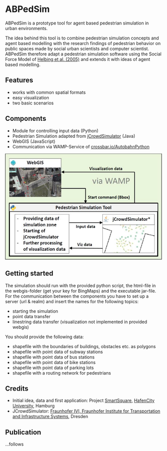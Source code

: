 # ABPedSim
ABPedSim is a prototype tool for agent based pedestrian simulation in urban environments.

The idea behind this tool is to combine pedestrian simulation concepts and agent based modelling with 
the research findings of pedestrian behavior on public spaces made by social urban scientists and computer scientist. 
ABPedSim therefore adapt a pedestrian simulation software using the Social Force Model of 
[Helbing et al. (2005)](https://pubsonline.informs.org/doi/pdf/10.1287/trsc.1040.0108) and extends it with ideas of 
agent based modelling. 


## Features
+ works with common spatial formats
+ easy visualization
+ two basic scenarios



## Components
+ Module for controlling input data (Python)
+ Pedestrian Simulation adapted from [jCrowdSimulator](https://github.com/FraunhoferIVI/jCrowdSimulator) (Java)
+ WebGIS (JavaScript)
+ Communication via WAMP-Service of [crossbar.io/AutobahnPython](https://crossbar.io)

![Components](components.png)


## Getting started
The simulation should run with the provided python script, the html-file in the webgis-folder (get your key for BingMaps) 
and the executable jar-file. For the communication between the components you have to set up a server (url & realm) 
and insert the names for the following topics:
+ starting the simulation
+ point data transfer
+ linestring data transfer (visualization not implemented in provided webgis)

You should provide the following data:
+ shapefile with the boundaries of buildings, obstacles etc. as polygons
+ shapefile with point data of subway stations
+ shapefile with point data of bus stations
+ shapefile with point data of bike stations
+ shapefile with point data of parking lots
+ shapefile with a routing network for pedestrians


## Credits
+ Initial idea, data and first application: Project [SmartSquare](http://www.smartsquare.hamburg), [HafenCity University](https://www.hcu-hamburg.de/), Hamburg
+ JCrowdSimulator: [Fraunhofer IVI, Fraunhofer Institute for Transportation and Infrastructure Systems](https://www.ivi.fraunhofer.de/en.html), Dresden

## Publication
...follows
